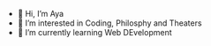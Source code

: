 - 👋 Hi, I’m Aya
- 👀 I’m interested in Coding, Philosphy and Theaters
- 🌱 I’m currently learning Web DEvelopment
<!---
Aya333/Aya333 is a ✨ special ✨ repository because its `README.md` (this file) appears on your GitHub profile.
You can click the Preview link to take a look at your changes.
--->
